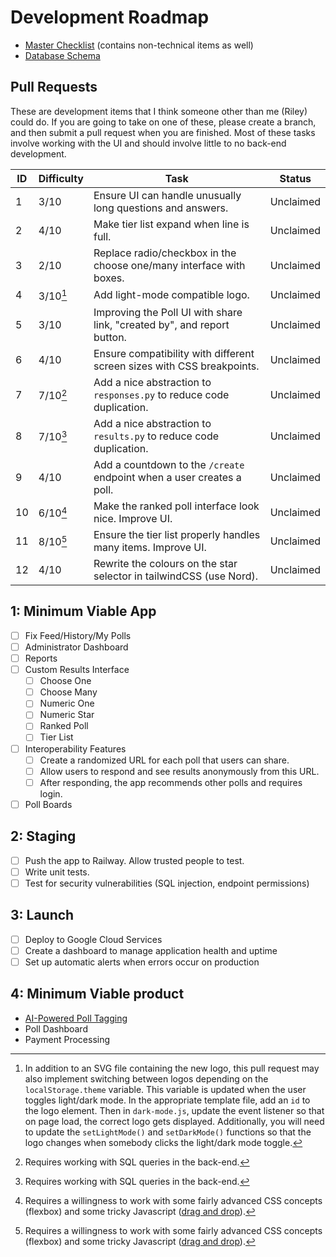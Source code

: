 # Development Roadmap

- [Master Checklist](https://docs.google.com/spreadsheets/d/1_l05MRtndCjIhHvqixORiueiIIFqz9E6iD2b9xADoRE/edit?usp=sharing) (contains non-technical items as well)
- [Database Schema](https://drive.google.com/file/d/1miwHyiKxAsvqpu6lSzgJPm7c2lLgoC4g/view?usp=drive_link)

## Pull Requests

These are development items that I think someone other than me (Riley) could do. If you are going to take on one of these, please create a branch, and then submit a pull request when you are finished. Most of these tasks involve working with the UI and should involve little to no back-end development.

| ID  | Difficulty | Task                                                                    | Status    |
| --- | ---------- | ----------------------------------------------------------------------- | --------- |
| 1   | 3/10       | Ensure UI can handle unusually long questions and answers.              | Unclaimed |
| 2   | 4/10       | Make tier list expand when line is full.                                | Unclaimed |
| 3   | 2/10       | Replace radio/checkbox in the choose one/many interface with boxes.     | Unclaimed |
| 4   | 3/10[^2]   | Add light-mode compatible logo.                                         | Unclaimed |
| 5   | 3/10       | Improving the Poll UI with share link, "created by", and report button. | Unclaimed |
| 6   | 4/10       | Ensure compatibility with different screen sizes with CSS breakpoints.  | Unclaimed |
| 7   | 7/10[^1]   | Add a nice abstraction to `responses.py` to reduce code duplication.    | Unclaimed |
| 8   | 7/10[^1]   | Add a nice abstraction to `results.py` to reduce code duplication.      | Unclaimed |
| 9   | 4/10       | Add a countdown to the `/create` endpoint when a user creates a poll.   | Unclaimed |
| 10  | 6/10[^3]   | Make the ranked poll interface look nice. Improve UI.                   | Unclaimed |
| 11  | 8/10[^3]   | Ensure the tier list properly handles many items. Improve UI.           | Unclaimed |
| 12  | 4/10       | Rewrite the colours on the star selector in tailwindCSS (use Nord).     | Unclaimed |

[^1]: Requires working with SQL queries in the back-end.

[^2]: In addition to an SVG file containing the new logo, this pull request may also implement switching between logos depending on the `localStorage.theme` variable. This variable is updated when the user toggles light/dark mode. In the appropriate template file, add an `id` to the logo element. Then in `dark-mode.js`, update the event listener so that on page load, the correct logo gets displayed. Additionally, you will need to update the `setLightMode()` and `setDarkMode()` functions so that the logo changes when somebody clicks the light/dark mode toggle.

[^3]: Requires a willingness to work with some fairly advanced CSS concepts (flexbox) and some tricky Javascript ([drag and drop](https://developer.mozilla.org/en-US/docs/Web/API/HTML_Drag_and_Drop_API)).

## 1: Minimum Viable App

- [ ] Fix Feed/History/My Polls
- [ ] Administrator Dashboard
- [ ] Reports
- [ ] Custom Results Interface
  - [ ] Choose One
  - [ ] Choose Many
  - [ ] Numeric One
  - [ ] Numeric Star
  - [ ] Ranked Poll
  - [ ] Tier List
- [ ] Interoperability Features
  - [ ] Create a randomized URL for each poll that users can share.
  - [ ] Allow users to respond and see results anonymously from this URL.
  - [ ] After responding, the app recommends other polls and requires login.
- [ ] Poll Boards

## 2: Staging

- [ ] Push the app to Railway. Allow trusted people to test.
- [ ] Write unit tests.
- [ ] Test for security vulnerabilities (SQL injection, endpoint permissions)

## 3: Launch

- [ ] Deploy to Google Cloud Services
- [ ] Create a dashboard to manage application health and uptime
- [ ] Set up automatic alerts when errors occur on production

## 4: Minimum Viable product

- [AI-Powered Poll Tagging](https://docs.google.com/document/d/1knJN9BY2EJ27TZhUlEIYxNZZmU6g-eYaLxmL75ShN_U/edit?usp=drive_link)
- Poll Dashboard
- Payment Processing
